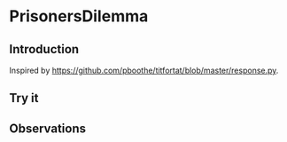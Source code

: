 # PrisonersDilemma

## Introduction
Inspired by https://github.com/pboothe/titfortat/blob/master/response.py.

## Try it

## Observations

